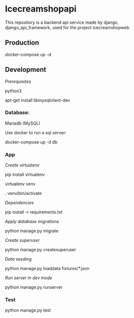 # Icecreamshopapi

This repository is a backend api service made by django, django_api_framework, used for the project icecreamshopweb

## Production

docker-compose up -d

## Development

*Prerequisites*

python3

apt-get install libmysqlclient-dev

### Database:

Mariadb (MySQL)

Use docker to run a sql server:

docker-compose up -d db
 
### App

*Create virtualenv*

pip install virtualenv

virtualenv venv

. venv/bin/activate

*Dependencies*

pip install -r requirements.txt

*Apply database migrations*

python manage.py migrate

*Create superuser* 

python manage.py createsuperuser

*Data seeding*

python manage.py loaddata fixtures/*.json

*Run server in dev mode*

python manage.py runserver

### Test

python manage.py test

